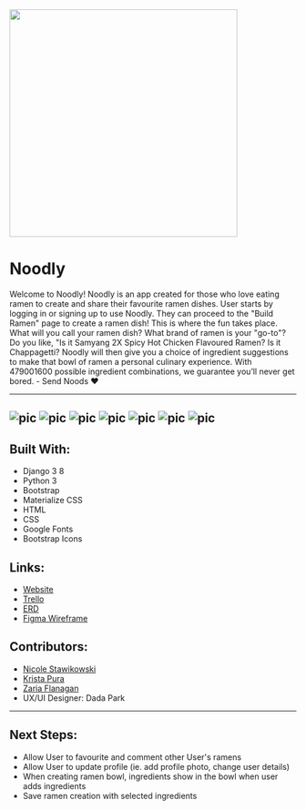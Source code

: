<img src="https://i.ibb.co/jrdtDVv/ramen-1-1ramenlogo.png" width="400px" style="center">

# Noodly
 Welcome to Noodly! Noodly is an app created for those who love eating ramen to create and share their favourite ramen dishes. User starts by logging in or signing up to use Noodly. They can proceed to the "Build Ramen" page to create a ramen dish! This is where the fun takes place. What will you call your ramen dish? What brand of ramen is your "go-to"? Do you like, "Is it Samyang 2X Spicy Hot Chicken Flavoured Ramen? Is it Chappagetti? Noodly will then give you a choice of ingredient suggestions to make that bowl of ramen a personal culinary experience. With 479001600 possible ingredient combinations, we guarantee you’ll never get bored. - Send Noods :heart:

---
![pic](https://i.ibb.co/SfQ9VXR/homepage.png)
![pic](https://i.ibb.co/LpXtq0M/ramenlogin.png)
![pic](https://i.ibb.co/rvshwM3/ramenbuild1.png)
![pic](https://i.ibb.co/TvsNKCy/buildramen2.png)
![pic](https://i.ibb.co/bFR9JWT/ramenuserpage.png)
![pic](https://i.ibb.co/MfzLjFc/ramen.png)
![pic](https://i.ibb.co/f110mRb/ramendetail2.png)
---
## Built With:
* Django 3 8
* Python 3
* Bootstrap
* Materialize CSS
* HTML
* CSS
* Google Fonts
* Bootstrap Icons

## Links:
* [Website]()
* [Trello](https://trello.com/b/AEQ94ttS/project3-ramen-builder)
* [ERD](https://lucid.app/lucidchart/9d5a3299-db29-4c7c-ba06-78d56fa717f9/edit?shared=true&referringApp=slack&page=0_0#)
* [Figma Wireframe](https://www.figma.com/file/fmGUytJUrrQbIUrqyloYZ0/Collabathon?node-id=20%3A391)

## Contributors:
* [Nicole Stawikowski](https://github.com/nicole-code)
* [Krista Pura](https://github.com/k-pura)
* [Zaria Flanagan](https://github.com/zarialea)
* UX/UI Designer: Dada Park

---
## Next Steps:
* Allow User to favourite and comment other User's ramens
* Allow User to update profile (ie. add profile photo, change user details)
* When creating ramen bowl, ingredients show in the bowl when user adds ingredients
* Save ramen creation with selected ingredients
